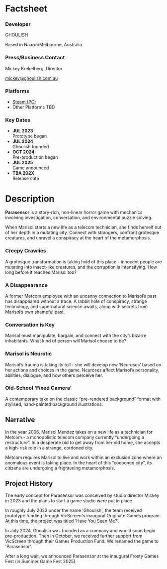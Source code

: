 <div id="factsheet">

# Factsheet

### Developer

GHOULISH

Based in Naarm/Melbourne, Australia

### Press/Business Contact

Mickey Krekelberg, Director

[mickey@ghoulish.com.au](mailto:mickey@ghoulish.com.au)

### Platforms

- [Steam (PC)]()
- Other Platforms TBD

### Key Dates

- **JUL 2023** <br> Prototype began
- **JUL 2024** <br> Ghoulish founded
- **OCT 2024** <br> Pre-production began
- **JUL 2025** <br> Game announced
- **TBA 202X** <br> Release date

</div>
<div id="description">

# Description
**Parasensor** is a story-rich, non-linear horror game with mechanics involving investigation, conversation, and environmental puzzle solving.

When Marisol starts a new life as a telecom technician, she finds herself out of her depth in a mutating city. Connect with strangers, confront grotesque creatures, and unravel a conspiracy at the heart of the metamorphosis.

### Creepy Crawlies

A grotesque transformation is taking hold of this place - innocent people are mutating into insect-like creatures, and the corruption is intensifying. How long before it reaches Marisol too?

### A Disappearance

A former Metcom employee with an uncanny connection to Marisol’s past has disappeared without a trace. A rabbit hole of conspiracy, strange technology, and supernatural science awaits, along with secrets from Marisol’s own shameful past.

### Conversation is Key

Marisol must manipulate, bargain, and connect with the city’s bizarre inhabitants. What kind of person will Marisol choose to be?

### Marisol is Neurotic

Marisol’s trauma is taking its toll - she will develop new ‘Neuroses’ based on her actions and choices in the game. Neuroses affect Marisol’s personality, abilities, dialogue, and how others perceive her.

### Old-School 'Fixed Camera'

A contemporary take on the classic “pre-rendered background” format with stylised, hand-painted background illustrations.

## Narrative

In the year 2006, Marisol Mendez takes on a new life as a technician for Metcom - a monopolistic telecom company currently “undergoing a restructure”.
In a desperate bid to get away from her old home, she accepts a high-risk role in a strange, cordoned city.

Metcom requires Marisol to live and work within an exclusion zone where an anomalous event is taking place. In the heart of this “cocooned city”, its citizens are undergoing a frightening metamorphosis.

## Project History
The early concept for Parasensor was conceived by studio director Mickey in 2023 and the plans to start a game studio were put in place.

In roughly July 2023 under the name 'Ghoulish', the team received prototype funding through VicScreen's inaugural Originate Games program. At this time, the project was titled 'Have You Seen Me?'.

In July 2024, Ghoulish was founded as a company and would soon begin pre-production. Then in October, we received further support from VicScreen through their Games Production Fund. We renamed the game to 'Parasensor'.

After a long wait, we announced Parasensor at the inaugural Frosty Games Fest (in Summer Game Fest 2025).

</div>